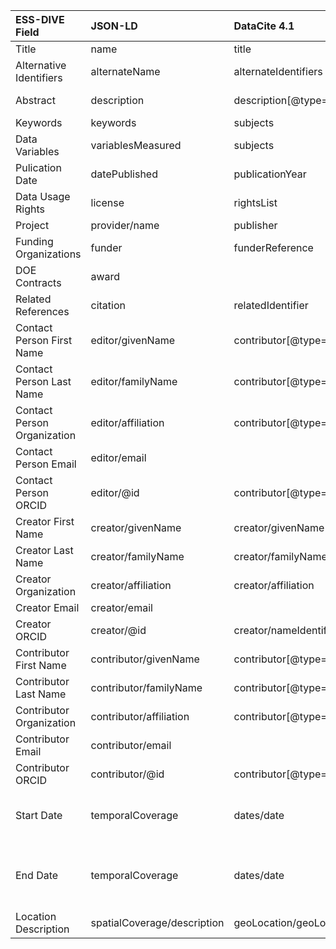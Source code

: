 **ESS-DIVE Field**|**JSON-LD**|**DataCite 4.1**|**OSTI**|**FGDC**|**ESGF**|**CMIP6**
:-----|:-----|:-----|:-----|:-----|:-----|:-----
Title|name|title|title|CDIAC/Product\_title|title|title
Alternative Identifiers|alternateName|alternateIdentifiers|other\_identifying\_numbers|CDIAC/Product\_number|id|id
Abstract|description|description[@type=Abstract]|description|CDIAC/Notes| |description (optional)
Keywords|keywords|subjects|subject|mercury/Keywords| | 
Data Variables|variablesMeasured|subjects|subject|mercury/Keywords|variable|variable
Pulication Date|datePublished|publicationYear|publication\_date|CDIAC/Initial\_date\_of\_data\_publication| |timestamp (optional)
Data Usage Rights|license|rightsList| | | | 
Project|provider/name|publisher|originating\_research\_org| |project|project
Funding Organizations|funder|funderReference|sponsor\_org| | | 
DOE Contracts|award| |doe\_contract\_number| | | 
Related References|citation|relatedIdentifier|related\_resource| | | 
Contact Person First Name|editor/givenName|contributor[@type=ContactPerson]/givenName|contact\_name|mercury/CDIAC/CDIAC\_contact| | 
Contact Person Last Name|editor/familyName|contributor[@type=ContactPerson]/familyName|contact\_name|mercury/CDIAC/CDIAC\_contact| | 
Contact Person Organization|editor/affiliation|contributor[@type=ContactPerson]/affiliation|contact\_org|mercury/CDIAC/CDIAC\_contact| | 
Contact Person Email|editor/email| |contact\_email|mercury/CDIAC/CDIAC\_contact| | 
Contact Person ORCID|editor/@id|contributor[@type=ContactPerson]nameIdentifier[@nameIdentifierScheme=ORCID]| | | | 
Creator First Name|creator/givenName|creator/givenName|creators\_detail/first\_name|CDIAC/Author| | 
Creator Last Name|creator/familyName|creator/familyName|creators\_detail/last\_name|CDIAC/Author| | 
Creator Organization|creator/affiliation|creator/affiliation|creators\_detail/affiliation\_name|CDIAC/Author| | 
Creator Email|creator/email| |creators\_detail/private\_email|CDIAC/Author| | 
Creator ORCID|creator/@id|creator/nameIdentifier[@nameIdentifierScheme=ORCID]|creators\_detail/orcid| | | 
Contributor First Name|contributor/givenName|contributor[@type=Other]/givenName|contributor/first\_name| | | 
Contributor Last Name|contributor/familyName|contributor[@type=Other]/familyName|contributor/last\_name| | | 
Contributor Organization|contributor/affiliation|contributor[@type=Other]/affiliation|contributor/affiliation\_name| | | 
Contributor Email|contributor/email| |contributor/private\_email| | | 
Contributor ORCID|contributor/@id|contributor[@type=Other]nameIdentifier[@nameIdentifierScheme=ORCID]|contributor/orcid| | | 
Start Date|temporalCoverage|dates/date| |timeinfo/rngdates/begdate|datetime\_start (optional for Earth Sciences)|datetime\_start (optional)
End Date|temporalCoverage|dates/date| |timeinfo/rngdates/enddate|datetime\_stop( option for Earth Sciences metadata)|datetime\_stop (optional)
Location Description|spatialCoverage/description|geoLocation/geoLocationPlace|geolocation/place|CDIAC/Site\_info/Site\_name| | 
